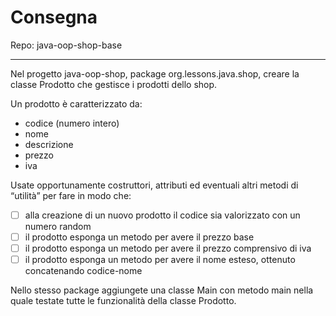 # Consegna

Repo: java-oop-shop-base

____

Nel progetto java-oop-shop, package org.lessons.java.shop, creare la classe Prodotto che gestisce i prodotti dello shop.

Un prodotto è caratterizzato da:

- codice (numero intero)
- nome
- descrizione
- prezzo
- iva

Usate opportunamente costruttori, attributi ed eventuali altri metodi di “utilità” per fare in modo che:

- [ ] alla creazione di un nuovo prodotto il codice sia valorizzato con un numero random
- [ ] il prodotto esponga un metodo per avere il prezzo base
- [ ] il prodotto esponga un metodo per avere il prezzo comprensivo di iva
- [ ] il prodotto esponga un metodo per avere il nome esteso, ottenuto concatenando codice-nome

Nello stesso package aggiungete una classe Main con metodo main nella quale testate tutte le funzionalità della classe Prodotto.
